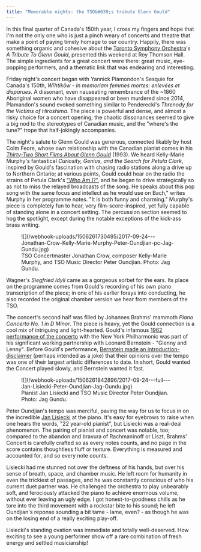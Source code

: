 ```yaml
---
title: "Memorable nights: the TSO&#039;s tribute Glenn Gould"
---
```


In this final quarter of Canada's 150th year, I cross my fingers and hope that I'm not the only one who is just a pinch weary of concerts and theatre that make a point of paying timely homage to our country. Happily, there was something organic and cohesive about the [Toronto Symphony Orchestra](/scene/companies/toronto-symphony-orchestra/)'s *A Tribute To Glenn Gould*, presented this weekend at Roy Thomson Hall. The simple ingredients for a great concert were there: great music, eye-popping performers, and a thematic link that was endearing and interesting.

Friday night's concert began with Yannick Plamondon's Sesquie for Canada's 150th, *Wīhtikōw - In memoriam femmes mortes: enlevées et disparues*. A dissonant, even nauseating remembrance of the ~1860 Aboriginal women who have disappeared or been murdered since 2014, Plamandon's sound evoked something similar to Penderecki's *Threnody for the Victims of Hiroshima*. The piece is powerful and dense, and almost a risky choice for a concert opening; the chaotic dissonances seemed to give a big nod to the stereotypes of Canadian music, and the "where's the tune?" trope that half-jokingly accompanies.

The night's salute to Glenn Gould was generous, connected likably by host Colm Feore, whose own relationship with the Canadian pianist comes in his [*Thirty-Two Short Films About Glenn Gould*](http://www.imdb.com/title/tt0108328/) (1993). We heard Kelly-Marie Murphy's fantastical *Curiosity, Genius, and the Search for Petula Clark*, inspired by Gould's fascination with chasing radio stations along a drive up to Northern Ontario; at various points, Gould could hear on the radio the strains of Petula Clark's ["Who Am I?"](https://www.youtube.com/watch?v=Tvs-x6HKU6g), and he began to drive strategically so as not to miss the relayed broadcasts of the song. He speaks about this pop song with the same focus and intellect as he would use on Bach," writes Murphy in her programme notes. "It is both funny and charming." Murphy's piece is completely fun to hear, very film-score-inspired, yet fully capable of standing alone in a concert setting. The percussion section seemed to hog the spotlight, except during the notable exceptions of the kick-ass brass writing.

<figure data-type="image">
![](/webhook-uploads/1506261730495/2017-09-24---Jonathan-Crow-Kelly-Marie-Murphy-Peter-Oundjian-pc-Jag-Gundu.jpg)
<figcaption>TSO Concertmaster Jonathan Crow, composer Kelly-Marie Murphy, and TSO Music Director Peter Oundjian. Photo: Jag Gundu.</figcaption>
</figure>

Wagner's *Siegfried Idyll* came as a gorgeous sorbet for the ears. Its place on the programme comes from Gould's recording of his own piano transcription of the piece; in one of his earlier forays into conducting, he also recorded the original chamber version we hear from members of the TSO.

The concert's second half was filled by Johannes Brahms' mammoth *Piano Concerto No. 1 in D Minor*. The piece is heavy, yet the Gould connection is a cool mix of intriguing and light-hearted. Gould's infamous [1962 performance of the concerto](https://www.youtube.com/watch?v=zuxPKikM0NI) with the New York Philharmonic was part of his significant working partnership with Leonard Bernstein - "Glenny and Lenny". Before Gould's performance, [Bernstein made an introduction-disclaimer](https://www.youtube.com/watch?v=zuxPKikM0NI) (perhaps intended as a joke) that their opinions over the tempo was one of their largest artistic differences to date. In short, Gould wanted the Concert played slowly, and Bernstein wanted it fast.

<figure data-type="image">
![](/webhook-uploads/1506261842896/2017-09-24---full---Jan-Lisiecki-Peter-Oundjian-Jag-Gundu.jpg)
<figcaption>Pianist Jan Lisiecki and TSO Music Director Peter Oundjian. Photo: Jag Gundu.</figcaption>
</figure>

Peter Oundjian's tempo was merciful, paving the way for us to focus in on the incredible [Jan Lisiecki](/scene/people/jan-lisiecki/) at the piano. It's easy for eyebrows to raise when one hears the words, "22 year-old pianist", but Lisiecki was a real-deal phenomenon. The pairing of pianist and concert was notable, too; compared to the abandon and bravura of Rachmaninoff or Liszt, Brahms' Concert is carefully crafted so as every notes counts, and no page in the score contains thoughtless fluff or texture. Everything is measured and accounted for, and so every note counts.

Lisiecki had me stunned not over the deftness of his hands, but over his sense of breath, space, and chamber music. He left room for humanity in even the trickiest of passages, and he was constantly conscious of who his current duet partner was. He challenged the orchestra to play unbearably soft, and ferociously attacked the piano to achieve enormous volume, without ever leaving an ugly edge. I got honest-to-goodness chills as he tore into the third movement with a rockstar bite to his sound; he left Oundjian's reponse sounding a bit tame - lame, even? - as though he was on the losing end of a really exciting play-off.

Lisiecki's standing ovation was immediate and totally well-deserved. How exciting to see a young performer show off a rare combination of fresh energy and settled musicianship!
